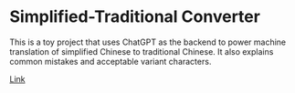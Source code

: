 # Simplified-Traditional Converter
This is a toy project that uses ChatGPT as the backend to power machine translation of simplified Chinese to traditional Chinese. It also explains common mistakes and acceptable variant characters.

[Link](https://simp-trad-converter.wl.r.appspot.com/)
